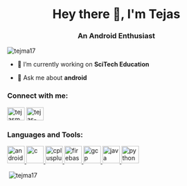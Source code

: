 <h1 align="center">Hey there 👋, I'm Tejas</h1>
<h3 align="center">An Android Enthusiast</h3>

<p align="left"> <img src="https://komarev.com/ghpvc/?username=tejma17" alt="tejma17" /> </p>

- 🔭 I’m currently working on **SciTech Education**

- 💬 Ask me about **android**

<p align="left">
<h3 align="left">Connect with me:</h3>
<a href="https://twitter.com/tejasmmane" target="_blank"><img align="center" src="https://cdn.jsdelivr.net/npm/simple-icons@3.0.1/icons/twitter.svg" alt="tejasmmane" height="30" width="40" /></a>
<a href="https://linkedin.com/in/tejas-mane-0b1b991a3" target="_blank"><img align="center" src="https://cdn.jsdelivr.net/npm/simple-icons@3.0.1/icons/linkedin.svg" alt="tejas-mane-0b1b991a3" height="30" width="40" /></a>

</p>

<h3 align="left">Languages and Tools:</h3>
<p align="left"> <a href="https://developer.android.com" target="_blank"> <img src="https://devicons.github.io/devicon/devicon.git/icons/android/android-original-wordmark.svg" alt="android" width="40" height="40"/> </a> <a href="https://www.cprogramming.com/" target="_blank"> <img src="https://devicons.github.io/devicon/devicon.git/icons/c/c-original.svg" alt="c" width="40" height="40"/> </a> <a href="https://www.w3schools.com/cpp/" target="_blank"> <img src="https://devicons.github.io/devicon/devicon.git/icons/cplusplus/cplusplus-original.svg" alt="cplusplus" width="40" height="40"/> </a> <a href="https://firebase.google.com/" target="_blank"> <img src="https://www.vectorlogo.zone/logos/firebase/firebase-icon.svg" alt="firebase" width="40" height="40"/> </a> <a href="https://cloud.google.com" target="_blank"> <img src="https://www.vectorlogo.zone/logos/google_cloud/google_cloud-icon.svg" alt="gcp" width="40" height="40"/> </a> <a href="https://www.java.com" target="_blank"> <img src="https://devicons.github.io/devicon/devicon.git/icons/java/java-original-wordmark.svg" alt="java" width="40" height="40"/> </a> <a href="https://www.python.org" target="_blank"> <img src="https://devicons.github.io/devicon/devicon.git/icons/python/python-original.svg" alt="python" width="40" height="40"/> </a> </p>


<p>&nbsp;<img align="center" src="https://github-readme-stats.vercel.app/api?username=tejma17&show_icons=true" alt="tejma17" /></p>
